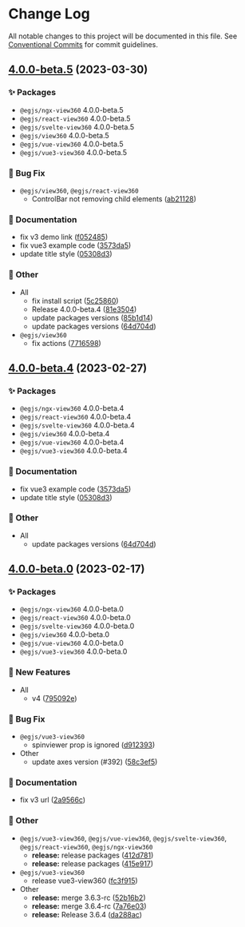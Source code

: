 # Change Log

All notable changes to this project will be documented in this file.
See [Conventional Commits](https://conventionalcommits.org) for commit guidelines.

## [4.0.0-beta.5](https://github.com/naver/egjs-view360/compare/4.0.0-beta.0...4.0.0-beta.5) (2023-03-30)
### :sparkles: Packages
* `@egjs/ngx-view360` 4.0.0-beta.5
* `@egjs/react-view360` 4.0.0-beta.5
* `@egjs/svelte-view360` 4.0.0-beta.5
* `@egjs/view360` 4.0.0-beta.5
* `@egjs/vue-view360` 4.0.0-beta.5
* `@egjs/vue3-view360` 4.0.0-beta.5


### :bug: Bug Fix

* `@egjs/view360`, `@egjs/react-view360`
    * ControlBar not removing child elements ([ab21128](https://github.com/naver/egjs-view360/commit/ab21128f84ecffab4dd6f71667aea3677af964a8))


### :memo: Documentation

* fix v3 demo link ([f052485](https://github.com/naver/egjs-view360/commit/f05248505738283f0b35bfc747bcbb60422bda66))
* fix vue3 example code ([3573da5](https://github.com/naver/egjs-view360/commit/3573da579cd1a8d939af96b87d9c5f75cf918a40))
* update title style ([05308d3](https://github.com/naver/egjs-view360/commit/05308d3ff3890dbc2f9330c7a771557023d60303))


### :mega: Other

* All
    * fix install script ([5c25860](https://github.com/naver/egjs-view360/commit/5c2586054ec2c5bd8649a9d30e114705fdfa5579))
    * Release 4.0.0-beta.4 ([81e3504](https://github.com/naver/egjs-view360/commit/81e3504229edcacac80ff92bef634bc38a813a99))
    * update packages versions ([85b1d14](https://github.com/naver/egjs-view360/commit/85b1d142ef0b48f61a229c2c3f272900412bf0af))
    * update packages versions ([64d704d](https://github.com/naver/egjs-view360/commit/64d704dde25002931fb7422a817a6322542b66eb))
* `@egjs/view360`
    * fix actions ([7716598](https://github.com/naver/egjs-view360/commit/77165982ea31f969f36d8defb47e4ef45e934e1d))



## [4.0.0-beta.4](https://github.com/naver/egjs-view360/compare/4.0.0-beta.0...4.0.0-beta.4) (2023-02-27)
### :sparkles: Packages
* `@egjs/ngx-view360` 4.0.0-beta.4
* `@egjs/react-view360` 4.0.0-beta.4
* `@egjs/svelte-view360` 4.0.0-beta.4
* `@egjs/view360` 4.0.0-beta.4
* `@egjs/vue-view360` 4.0.0-beta.4
* `@egjs/vue3-view360` 4.0.0-beta.4


### :memo: Documentation

* fix vue3 example code ([3573da5](https://github.com/naver/egjs-view360/commit/3573da579cd1a8d939af96b87d9c5f75cf918a40))
* update title style ([05308d3](https://github.com/naver/egjs-view360/commit/05308d3ff3890dbc2f9330c7a771557023d60303))


### :mega: Other

* All
    * update packages versions ([64d704d](https://github.com/naver/egjs-view360/commit/64d704dde25002931fb7422a817a6322542b66eb))



## [4.0.0-beta.0](https://github.com/naver/egjs-view360/compare/3.6.3...4.0.0-beta.0) (2023-02-17)
### :sparkles: Packages
* `@egjs/ngx-view360` 4.0.0-beta.0
* `@egjs/react-view360` 4.0.0-beta.0
* `@egjs/svelte-view360` 4.0.0-beta.0
* `@egjs/view360` 4.0.0-beta.0
* `@egjs/vue-view360` 4.0.0-beta.0
* `@egjs/vue3-view360` 4.0.0-beta.0


### :rocket: New Features

* All
    * v4 ([795092e](https://github.com/naver/egjs-view360/commit/795092e23fce5af9d578cf44ae7a74d841249780))


### :bug: Bug Fix

* `@egjs/vue3-view360`
    * spinviewer prop is ignored ([d912393](https://github.com/naver/egjs-view360/commit/d912393f96ee02e435a3ec85f8bb5e6c0231eac6))
* Other
    * update axes version (#392) ([58c3ef5](https://github.com/naver/egjs-view360/commit/58c3ef50cb99d368ec63fa583035c37574fcf40c))


### :memo: Documentation

* fix v3 url ([2a9566c](https://github.com/naver/egjs-view360/commit/2a9566c03126229ac64a742b2095d418348411ea))


### :mega: Other

* `@egjs/vue3-view360`, `@egjs/vue-view360`, `@egjs/svelte-view360`, `@egjs/react-view360`, `@egjs/ngx-view360`
    * **release:** release packages ([412d781](https://github.com/naver/egjs-view360/commit/412d78154e04f25952025257284c76d7f8202bd5))
    * **release:** release packages ([415e917](https://github.com/naver/egjs-view360/commit/415e9173f80b39a82c0325355e2f6fdfbd7ab97f))
* `@egjs/vue3-view360`
    * release vue3-view360 ([fc3f915](https://github.com/naver/egjs-view360/commit/fc3f9154beff44d19efcda743af8a1773ca3fa4f))
* Other
    * **release:** merge 3.6.3-rc ([52b16b2](https://github.com/naver/egjs-view360/commit/52b16b26a3b6397fef6e7798bfc9874e1a4166a3))
    * **release:** merge 3.6.4-rc ([7a76e03](https://github.com/naver/egjs-view360/commit/7a76e035909062acee17871974f6a17cc1b80989))
    * **release:** Release 3.6.4 ([da288ac](https://github.com/naver/egjs-view360/commit/da288ac1086b5fc1423a3e13588bcd116316dc79))
